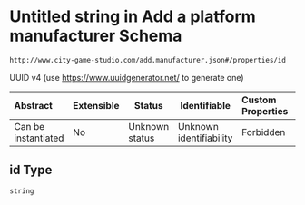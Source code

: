 # Untitled string in Add a platform manufacturer Schema

```txt
http://www.city-game-studio.com/add.manufacturer.json#/properties/id
```

UUID v4 (use <https://www.uuidgenerator.net/> to generate one)


| Abstract            | Extensible | Status         | Identifiable            | Custom Properties | Additional Properties | Access Restrictions | Defined In                                                                                   |
| :------------------ | ---------- | -------------- | ----------------------- | :---------------- | --------------------- | ------------------- | -------------------------------------------------------------------------------------------- |
| Can be instantiated | No         | Unknown status | Unknown identifiability | Forbidden         | Allowed               | none                | [add-manufacturer.schema.json\*](../out/add-manufacturer.schema.json "open original schema") |

## id Type

`string`
